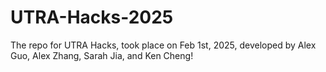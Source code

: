 # UTRA-Hacks-2025
The repo for UTRA Hacks, took place on Feb 1st, 2025, developed by Alex Guo, Alex Zhang, Sarah Jia, and Ken Cheng!
